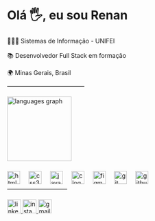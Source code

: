 <h1 align="left">Olá 🖐️, eu sou Renan</h1>

###

<p align="left">
  <div style="margin-bottom: 16px;">👨🏻‍💻 Sistemas de Informação - UNIFEI</div>
  <div style="margin-bottom: 16px;">📚 Desenvolvedor Full Stack em formação</div>
  <div style="margin-bottom: 16px;">🌍 Minas Gerais, Brasil</div>
</p>

<hr style="width: 180px; margin: 4px 0 16px 0; border: 0; border-top: 1px solid #ccc;" />

###

<div align="left">
  <img src="https://github-readme-stats.vercel.app/api/top-langs?username=moraissdev&locale=pt-br&hide_title=false&layout=compact&card_width=320&langs_count=8&theme=tokyonight&hide_border=false&order=2" height="150" alt="languages graph"  />
</div>

###

<div align="left">
  <img src="https://skillicons.dev/icons?i=html" height="30" alt="html5 logo"  />
  <img width="12" />
  <img src="https://skillicons.dev/icons?i=css" height="30" alt="css3 logo"  />
  <img width="12" />
  <img src="https://skillicons.dev/icons?i=js" height="30" alt="javascript logo"  />
  <img width="12" />
  <img src="https://skillicons.dev/icons?i=c" height="30" alt="c logo"  />
  <img width="12" />
  <img src="https://skillicons.dev/icons?i=figma" height="30" alt="figma logo"  />
  <img width="12" />
  <img src="https://skillicons.dev/icons?i=git" height="30" alt="git logo"  />
  <img width="12" />
  <img src="https://skillicons.dev/icons?i=github" height="30" alt="github logo"  />
</div>

<hr style="width: 140px; margin: 8px 0 16px 0; border: 0; border-top: 1px solid #ccc;" />

###

<div align="left">
  <a href="https://www.linkedin.com/in/renanmoraiss/" target="_blank">
    <img src="https://img.shields.io/static/v1?message=LinkedIn&logo=linkedin&label=&color=0077B5&logoColor=white&labelColor=&style=for-the-badge" height="32" alt="linkedin logo"  />
  </a>
  <a href="https://www.instagram.com/rrmoraiss/" target="_blank">
    <img src="https://img.shields.io/static/v1?message=Instagram&logo=instagram&label=&color=E4405F&logoColor=white&labelColor=&style=for-the-badge" height="32" alt="instagram logo"  />
  </a>
  <a href="mailto:renanmorais1221@gmail.com" target="_blank">
    <img src="https://img.shields.io/static/v1?message=Gmail&logo=gmail&label=&color=D14836&logoColor=white&labelColor=&style=for-the-badge" height="32" alt="gmail logo"  />
  </a>
</div>

###

